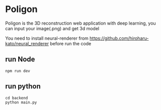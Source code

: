 # Poligon
Poligon is the 3D reconstruction web application with deep learning, you can input your image(.png) and get 3d model 

You need to install neural-renderer from https://github.com/hiroharu-kato/neural_renderer before run the code

## run Node
```
npm run dev
```

## run python
```
cd backend
python main.py
```